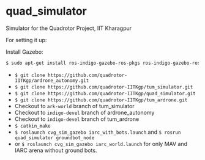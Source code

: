 # quad_simulator
Simulator for the Quadrotor Project, IIT Kharagpur

For setting it up:

Install Gazebo:
```sh
$ sudo apt-get install ros-indigo-gazebo-ros-pkgs ros-indigo-gazebo-ros-control
```
- `$ git clone https://github.com/quadrotor-IITKgp/ardrone_autonomy.git`
- `$ git clone https://github.com/quadrotor-IITKgp/tum_simulator.git`
- `$ git clone https://github.com/quadrotor-IITKgp/quad_simulator.git`
- `$ git clone https://github.com/quadrotor-IITKgp/tum_ardrone.git`
- Checkout to `ark-world` branch of tum_simulator
- Checkout to `indigo-devel` branch of ardrone_autonomy
- Checkout to `indigo-devel` branch of tum_ardrone
- `$ catkin_make`
- `$ roslaunch cvg_sim_gazebo iarc_with_bots.launch` and `$ rosrun quad_simulator groundbot_node`
- or `$ roslaunch cvg_sim_gazebo iarc_world.launch` for only MAV and IARC arena without ground bots.

